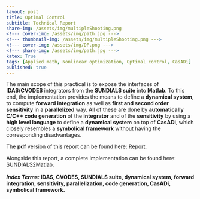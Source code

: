 ```yaml
---
layout: post
title: Optimal Control
subtitle: Technical Report
share-img: /assets/img/multipleShooting.png
<!--- cover-img: /assets/img/path.jpg --->
<!--- thumbnail-img: /assets/img/multipleShooting.png --->
<!--- cover-img: /assets/img/DP.png --->
<!--- share-img: /assets/img/path.jpg --->
katex: True
tags: [Applied math, Nonlinear optimization, Optimal control, CasADi]
published: true
---
```


The main scope of this practical is to expose the interfaces of
**IDAS/CVODES** integrators from the **SUNDIALS suite**
into **Matlab**. To this end, the implementation
provides the means to define a **dynamical system**, to compute
**forward integration** as well as **first and second order
sensitivity** in a **parallelized** way. All of these are done by
**automatically C/C++ code generation** of the **integrator** and of the
**sensitivity** by using a **high level language** to define a
**dynamical system** on top of **CasADi**, which closely resembles a
**symbolical framework** without having the corresponding disadvantages.

The **pdf** version of this report can be found here: [Report](https://github.com/nashmit/SUNDIALS2Matlab/blob/master/report/report.pdf).

Alongside this report, a complete implementation can be found here:
[SUNDIALS2Matlab](https://github.com/nashmit/SUNDIALS2Matlab).\
\
***Index Terms:*** **IDAS, CVODES, SUNDIALS suite, dynamical system,
forward integration, sensitivity, parallelization, code generation,
CasADi, symbolical framework.**
